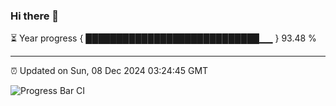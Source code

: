 ### Hi there 👋

⏳ Year progress { ████████████████████████████▁▁ } 93.48 %

---

⏰ Updated on Sun, 08 Dec 2024 03:24:45 GMT

![Progress Bar CI](https://github.com/IshwaranRudhara/GIT-ACTION/workflows/Progress%20Bar%20CI/badge.svg)
